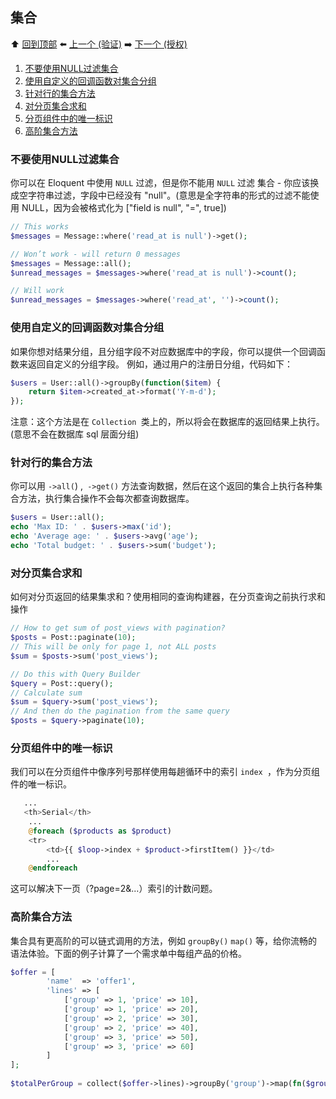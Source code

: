 ## 集合

⬆️ [回到顶部](../REAME-zh.md) ⬅️ [上一个 (验证)](./Validation.md) ➡️ [下一个 (授权)](./Auth.md)

1. [不要使用NULL过滤集合](#不要使用NULL过滤集合)
2. [使用自定义的回调函数对集合分组](#使用自定义的回调函数对集合分组)
3. [针对行的集合方法](#针对行的集合方法)
4. [对分页集合求和](#对分页集合求和)
5. [分页组件中的唯一标识](#分页组件中的唯一标识)
6. [高阶集合方法](#高阶集合方法)

### 不要使用NULL过滤集合

你可以在 Eloquent 中使用 `NULL` 过滤，但是你不能用 `NULL` 过滤 集合 - 你应该换成空字符串过滤，字段中已经没有 "null"。(意思是全字符串的形式的过滤不能使用 NULL，因为会被格式化为 ["field is null", "=", true])

```php
// This works
$messages = Message::where('read_at is null')->get();

// Won’t work - will return 0 messages
$messages = Message::all();
$unread_messages = $messages->where('read_at is null')->count();

// Will work
$unread_messages = $messages->where('read_at', '')->count();
```

### 使用自定义的回调函数对集合分组

如果你想对结果分组，且分组字段不对应数据库中的字段，你可以提供一个回调函数来返回自定义的分组字段。
例如，通过用户的注册日分组，代码如下：

```php
$users = User::all()->groupBy(function($item) {
    return $item->created_at->format('Y-m-d');
});
```

注意：这个方法是在 `Collection `类上的，所以将会在数据库的返回结果上执行。(意思不会在数据库 sql 层面分组)

### 针对行的集合方法

你可以用 `->all(`) ,` ->get()` 方法查询数据，然后在这个返回的集合上执行各种集合方法，执行集合操作不会每次都查询数据库。

```php
$users = User::all();
echo 'Max ID: ' . $users->max('id');
echo 'Average age: ' . $users->avg('age');
echo 'Total budget: ' . $users->sum('budget');
```

### 对分页集合求和

如何对分页返回的结果集求和？使用相同的查询构建器，在分页查询之前执行求和操作


```php
// How to get sum of post_views with pagination?
$posts = Post::paginate(10);
// This will be only for page 1, not ALL posts
$sum = $posts->sum('post_views');

// Do this with Query Builder
$query = Post::query();
// Calculate sum
$sum = $query->sum('post_views');
// And then do the pagination from the same query
$posts = $query->paginate(10);
```

### 分页组件中的唯一标识

我们可以在分页组件中像序列号那样使用每趟循环中的索引 `index `，作为分页组件的唯一标识。

```php
   ...
   <th>Serial</th>
    ...
    @foreach ($products as $product)
    <tr>
        <td>{{ $loop->index + $product->firstItem() }}</td>
        ...
    @endforeach
```

这可以解决下一页（?page=2&...）索引的计数问题。

### 高阶集合方法

集合具有更高阶的可以链式调用的方法，例如 `groupBy()` `map()` 等，给你流畅的语法体验。下面的例子计算了一个需求单中每组产品的价格。

```php
$offer = [
        'name'  => 'offer1',
        'lines' => [
            ['group' => 1, 'price' => 10],
            ['group' => 1, 'price' => 20],
            ['group' => 2, 'price' => 30],
            ['group' => 2, 'price' => 40],
            ['group' => 3, 'price' => 50],
            ['group' => 3, 'price' => 60]
        ]
];
                
$totalPerGroup = collect($offer->lines)->groupBy('group')->map(fn($group) => $group->sum('price')); 
```

